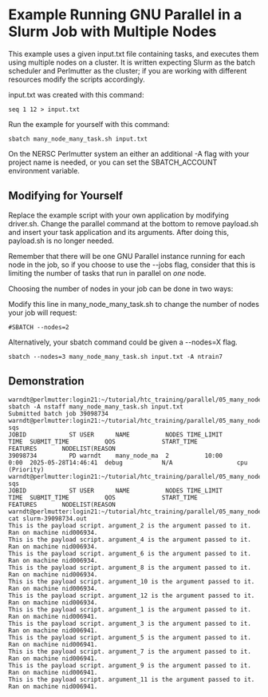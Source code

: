 
# Example Running GNU Parallel in a Slurm Job with Multiple Nodes

This example uses a given input.txt file containing tasks, and executes them
using multiple nodes on a cluster. It is written expecting Slurm as the batch
scheduler and Perlmutter as the cluster; if you are working with different
resources modify the scripts accordingly.

input.txt was created with this command:

    seq 1 12 > input.txt

Run the example for yourself with this command:

    sbatch many_node_many_task.sh input.txt

On the NERSC Perlmutter system an either an additional -A flag with your
project name is needed, or you can set the SBATCH_ACCOUNT environment variable.

## Modifying for Yourself

Replace the example script with your own application by modifying driver.sh.
Change the parallel command at the bottom to remove payload.sh and insert your
task application and its arguments. After doing this, payload.sh is no longer
needed. 

Remember that there will be one GNU Parallel instance running for each node in
the job, so if you choose to use the --jobs flag, consider that this is
limiting the number of tasks that run in parallel on *one* node.

Choosing the number of nodes in your job can be done in two ways: 

Modify this line in many_node_many_task.sh to change the number of nodes your
job will request:

    #SBATCH --nodes=2

Alternatively, your sbatch command could be given a --nodes=X flag.

    sbatch --nodes=3 many_node_many_task.sh input.txt -A ntrain7

## Demonstration

    warndt@perlmutter:login21:~/tutorial/htc_training/parallel/05_many_node_many_task> sbatch -A nstaff many_node_many_task.sh input.txt 
    Submitted batch job 39098734
    warndt@perlmutter:login21:~/tutorial/htc_training/parallel/05_many_node_many_task> sqs
    JOBID            ST USER      NAME          NODES TIME_LIMIT       TIME  SUBMIT_TIME          QOS             START_TIME           FEATURES       NODELIST(REASON
    39098734         PD warndt    many_node_ma  2          10:00       0:00  2025-05-28T14:46:41  debug           N/A                  cpu            (Priority)     
    warndt@perlmutter:login21:~/tutorial/htc_training/parallel/05_many_node_many_task> sqs
    JOBID            ST USER      NAME          NODES TIME_LIMIT       TIME  SUBMIT_TIME          QOS             START_TIME           FEATURES       NODELIST(REASON
    warndt@perlmutter:login21:~/tutorial/htc_training/parallel/05_many_node_many_task> cat slurm-39098734.out 
    This is the payload script. argument_2 is the argument passed to it. Ran on machine nid006934.
    This is the payload script. argument_4 is the argument passed to it. Ran on machine nid006934.
    This is the payload script. argument_6 is the argument passed to it. Ran on machine nid006934.
    This is the payload script. argument_8 is the argument passed to it. Ran on machine nid006934.
    This is the payload script. argument_10 is the argument passed to it. Ran on machine nid006934.
    This is the payload script. argument_12 is the argument passed to it. Ran on machine nid006934.
    This is the payload script. argument_1 is the argument passed to it. Ran on machine nid006941.
    This is the payload script. argument_3 is the argument passed to it. Ran on machine nid006941.
    This is the payload script. argument_5 is the argument passed to it. Ran on machine nid006941.
    This is the payload script. argument_7 is the argument passed to it. Ran on machine nid006941.
    This is the payload script. argument_9 is the argument passed to it. Ran on machine nid006941.
    This is the payload script. argument_11 is the argument passed to it. Ran on machine nid006941.
